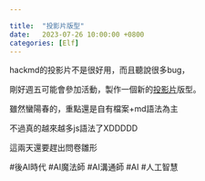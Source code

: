 ```yaml
---

title:  "投影片版型"
date:   2023-07-26 10:00:00 +0800
categories: [Elf]
---
```


hackmd的投影片不是很好用，而且聽說很多bug，

剛好週五可能會參加活動，製作一個新的[投影片](https://lattice.posetmage.com/Lecture/AI%E6%BA%9D%E9%80%9A%E5%B8%AB/AI%20Toolchain)版型。

雖然蠻陽春的，重點還是自有檔案+md語法為主

不過真的越來越多js語法了XDDDDD

這兩天還要趕出問卷雛形

#後AI時代 #AI魔法師 #AI溝通師 #AI #人工智慧